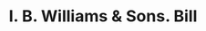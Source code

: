 ---
doi: 10.7916/D8GT70BS
date_other: '1880'
date_other_textual: 1880-1889
form: printed ephemera
genre:
- Invoices
name:
- I. B. Williams & Sons
object_in_context_url: https://biggert.cul.columbia.edu/items/view/ave_biggert_01634
subject_hierarchical_geographic:
- Dover, New Hampshire, United States
subject_name:
- I. B. Williams & Sons
title: I. B. Williams & Sons. Bill
sort_title: I. B. Williams & Sons. Bill
call_number: ave_biggert_01634
coordinates:
- 43.19472222222222,-70.875
pid: ave_biggert_01634
identifiers: ave_biggert_01634
thumbnail: https://derivativo-1.library.columbia.edu/iiif/2/ldpd:490709/full/!256,256/0/native.jpg
permalink: "/items/ave_biggert_01634/"
layout: iiif-image-page
---